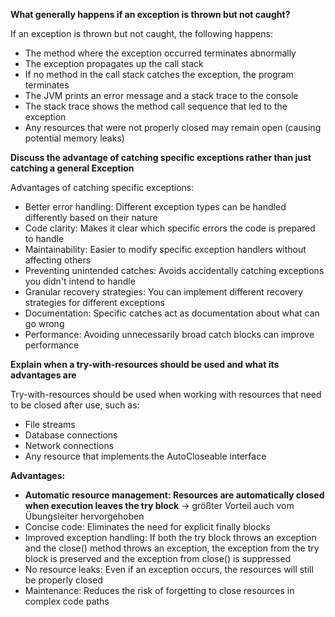 **What generally happens if an exception is thrown but not caught?**

If an exception is thrown but not caught, the following happens:

- The method where the exception occurred terminates abnormally
- The exception propagates up the call stack
- If no method in the call stack catches the exception, the program terminates
- The JVM prints an error message and a stack trace to the console
- The stack trace shows the method call sequence that led to the exception
- Any resources that were not properly closed may remain open (causing potential memory leaks)


**Discuss the advantage of catching specific exceptions rather than just catching a general Exception**

Advantages of catching specific exceptions:

- Better error handling: Different exception types can be handled differently based on their nature
- Code clarity: Makes it clear which specific errors the code is prepared to handle
- Maintainability: Easier to modify specific exception handlers without affecting others
- Preventing unintended catches: Avoids accidentally catching exceptions you didn't intend to handle
- Granular recovery strategies: You can implement different recovery strategies for different exceptions
- Documentation: Specific catches act as documentation about what can go wrong
- Performance: Avoiding unnecessarily broad catch blocks can improve performance


**Explain when a try-with-resources should be used and what its advantages are**

Try-with-resources should be used when working with resources that need to be closed after use, such as:

- File streams
- Database connections
- Network connections
- Any resource that implements the AutoCloseable interface

**Advantages:** 

- **Automatic resource management: Resources are automatically closed when execution leaves the try block** -> größter Vorteil auch vom Übungsleiter hervorgehoben
- Concise code: Eliminates the need for explicit finally blocks
- Improved exception handling: If both the try block throws an exception and the close() method throws an exception, the exception from the try block is preserved and the exception from close() is suppressed
- No resource leaks: Even if an exception occurs, the resources will still be properly closed
- Maintenance: Reduces the risk of forgetting to close resources in complex code paths